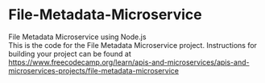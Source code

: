 # File-Metadata-Microservice
File Metadata Microservice using Node.js
<br>
This is the code for the File Metadata Microservice project. Instructions for building your project can be found at https://www.freecodecamp.org/learn/apis-and-microservices/apis-and-microservices-projects/file-metadata-microservice
